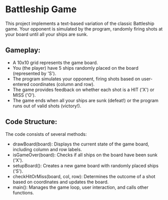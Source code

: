 # Battleship Game

This project implements a text-based variation of the classic Battleship game. Your opponent is simulated by the program, randomly firing shots at your board until all your ships are sunk.

## Gameplay:

  -  A 10x10 grid represents the game board.
  -  You (the player) have 5 ships randomly placed on the board (represented by 'S').
  -  The program simulates your opponent, firing shots based on user-entered coordinates (column and row).
  -  The game provides feedback on whether each shot is a HIT ('X') or MISS ('O').
  -  The game ends when all your ships are sunk (defeat!) or the program runs out of valid shots (victory!).

## Code Structure:

The code consists of several methods:

  -  drawBoard(board): Displays the current state of the game board, including column and row labels.
  -  isGameOver(board): Checks if all ships on the board have been sunk ('X').
  -  setupBoard(): Creates a new game board with randomly placed ships ('S').
  -  checkHitOrMiss(board, col, row): Determines the outcome of a shot based on coordinates and updates the board.
  -  main(): Manages the game loop, user interaction, and calls other functions.
